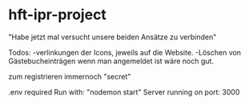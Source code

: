 # hft-ipr-project


"Habe jetzt mal versucht unsere beiden Ansätze zu verbinden"

Todos: 
-verlinkungen der Icons, jeweils auf die Website.
-Löschen von Gästebucheinträgen wenn man angemeldet ist wäre noch gut.

zum registrieren immernoch "secret"

.env required
Run with: "nodemon start"
Server running on port: 3000
